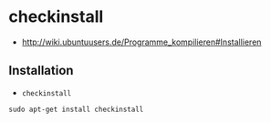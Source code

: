 # checkinstall

+   <http://wiki.ubuntuusers.de/Programme_kompilieren#Installieren>



## Installation

+   `checkinstall`

<!---->

    sudo apt-get install checkinstall
